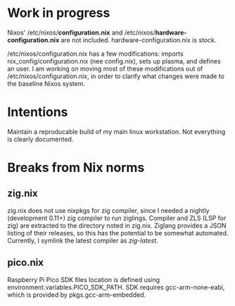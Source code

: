 # Work in progress
Nixos' /etc/nixos/__configuration.nix__ and /etc/nixos/__hardware-configuration.nix__ are not included. 
hardware-configuration.nix is stock.

/etc/nixos/configuration.nix has a few modifications: imports nix_config/configuration.nix (nee config.nix), sets up plasma, and defines an user. I am working on moving most of these modifications out of /etc/nixos/configuration.nix, in order to clarify what changes were made to the baseline Nixos system.

# Intentions
Maintain a reproducable build of my main linux workstation. Not everything is clearly documented.

# Breaks from Nix norms
## zig.nix
zig.nix does not use nixpkgs for zig compiler, since I needed a nightly (development 0.11+) zig compiler to run ziglings. Compiler and ZLS (LSP for zig) are extracted to the directory noted in zig.nix. Ziglang provides a JSON listing of their releases, so this has the potential to be somewhat automated. Currently, I symlink the latest compiler as *zig-latest*. 
## pico.nix
Raspberry Pi Pico SDK files location is defined using environment.variables.PICO_SDK_PATH. SDK requires gcc-arm-none-eabi, which is provided by pkgs.gcc-arm-embedded.
